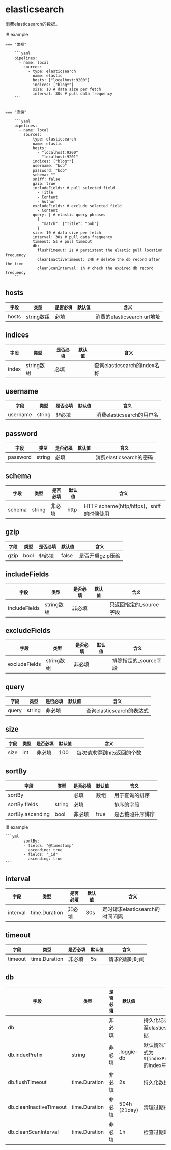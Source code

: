 # elasticsearch

消费elasticsearch的数据。

!!! example

    === "常规"

        ```yaml
        pipelines:
          - name: local
            sources:
              - type: elasticsearch
                name: elastic
                hosts: ["localhost:9200"]
                indices: ["blog*"]
                size: 10 # data size per fetch
                interval: 30s # pull data frequency
        ```


    === "高级"

        ```yaml
        pipelines:
          - name: local
            sources:
              - type: elasticsearch
                name: elastic
                hosts:
                  - "localhost:9200"
                  - "localhost:9201"
                indices: ["blog*"]
                username: "bob"
                password: "bob"
                schema: ""
                sniff: false
                gzip: true
                includeFields: # pull selected field
                  - Title
                  - Content
                  - Author
                excludeFields: # exclude selected field
                  - Content
                query: | # elastic query phrases
                  {
                    "match": {"Title": "bob"}
                  }
                size: 10 # data size per fetch
                interval: 30s # pull data frequency
                timeout: 5s # pull timeout
                db: 
                  flushTimeout: 2s # persistent the elastic pull location frequency
                  cleanInactiveTimeout: 24h # delete the db record after the time
                  cleanScanInterval: 1h # check the expired db record frequency
        ```

## hosts

|    `字段`   |    `类型`    |  `是否必填`  |  `默认值`  |  `含义`  |
| ---------- | ----------- | ----------- | --------- | -------- |
| hosts | string数组  |    必填    |     | 消费的elasticsearch url地址 |

## indices

|    `字段`   |    `类型`    |  `是否必填`  |  `默认值`  |  `含义`  |
| ---------- | ----------- | ----------- | --------- | -------- |
| index | string数组  |    必填    |     | 查询elasticsearch的index名称 |

## username

|    `字段`   |    `类型`    |  `是否必填`  |  `默认值`  |  `含义`  |
| ---------- | ----------- | ----------- | --------- | -------- |
| username | string  |    非必填    |     | 消费elasticsearch的用户名 |

## password

|    `字段`   |    `类型`    |  `是否必填`  |  `默认值`  |  `含义`  |
| ---------- | ----------- | ----------- | --------- | -------- |
| password | string  |    必填    |     | 消费elasticsearch的密码 |

## schema

|    `字段`   |    `类型`    |  `是否必填`  |  `默认值`  |  `含义`  |
| ---------- | ----------- | ----------- | --------- | -------- |
| schema | string  |    非必填    |  http   | HTTP scheme(http/https)，sniff的时候使用 |

## gzip

|    `字段`   |    `类型`    |  `是否必填`  |  `默认值`  |  `含义`  |
| ---------- | ----------- | ----------- | --------- | -------- |
| gzip | bool  |    非必填    |  false   | 是否开启gzip压缩 |

## includeFields

|    `字段`   |    `类型`    |  `是否必填`  |  `默认值`  |  `含义`  |
| ---------- | ----------- | ----------- | --------- | -------- |
| includeFields | string数组  |    非必填    |     | 只返回指定的_source字段 |

## excludeFields

|    `字段`   |    `类型`    |  `是否必填`  |  `默认值`  |  `含义`  |
| ---------- | ----------- | ----------- | --------- | -------- |
| excludeFields | string数组  |    非必填    |     | 排除指定的_source字段 |

## query

|    `字段`   |    `类型`    |  `是否必填`  |  `默认值`  |  `含义`  |
| ---------- | ----------- | ----------- | --------- | -------- |
| query | string  |    非必填    |     | 查询elasticsearch的表达式 |


## size

|    `字段`   |    `类型`    |  `是否必填`  |  `默认值`  |  `含义`  |
| ---------- | ----------- | ----------- | --------- | -------- |
| size | int  |    非必填    |  100   | 每次请求得到hits返回的个数 |

## sortBy

|    `字段`   |    `类型`    |  `是否必填`  |  `默认值`  |  `含义`  |
| ---------- | ----------- | ----------- | --------- | -------- |
| sortBy |   |    必填    |  数组   | 用于查询的排序 |
| sortBy.fields | string  |    必填    |     | 排序的字段 |
| sortBy.ascending | bool  |    非必填    |  true   | 是否按照升序排序 |

!!! example

    ```yml
            sortBy:
            - fields: "@timestamp"
              ascending: true
            - fields: "_id"
              ascending: true
    ```


## interval

|    `字段`   |    `类型`    |  `是否必填`  |  `默认值`  |  `含义`  |
| ---------- | ----------- | ----------- | --------- | -------- |
| interval | time.Duration  |    非必填    |  30s   | 定时请求elasticsearch的时间间隔 |

## timeout

|    `字段`   |    `类型`    |  `是否必填`  |  `默认值`  |  `含义`  |
| ---------- | ----------- | ----------- | --------- | -------- |
| timeout | time.Duration  |    非必填    |  5s   | 请求的超时时间 |

## db

|    `字段`   |    `类型`    |  `是否必填`  |  `默认值`  |  `含义`  |
| ---------- | ----------- | ----------- | --------- | -------- |
| db |   |    非必填    |     | 持久化记录查询elasticsearch请求的进度，会存储至elasticsearch中，避免Loggie重启后重复消费数据 |
| db.indexPrefix | string  |    非必填    |  .loggie-db   | 默认情况下，loggie会将持久化的数据定时写入格式为`${indexPrefix}-${pipelineName}-${sourceName}`的index中 |
| db.flushTimeout |  time.Duration |    非必填    |  2s   | 持久化数据写入的间隔时间 |
| db.cleanInactiveTimeout |  time.Duration |    非必填    |  504h (21day)   | 清理过期的持久化数据超时时间 |
| db.cleanScanInterval |  time.Duration |    非必填    |  1h   | 检查过期时间间隔 |

